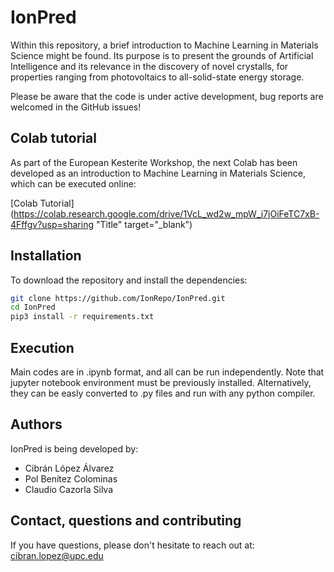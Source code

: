 # IonPred

Within this repository, a brief introduction to Machine Learning in Materials Science might be found. Its purpose is to present the grounds of Artificial Intelligence and its relevance in the discovery of novel crystalls, for properties ranging from photovoltaics to all-solid-state energy storage.

Please be aware that the code is under active development, bug reports are welcomed in the GitHub issues!

## Colab tutorial

As part of the European Kesterite Workshop, the next Colab has been developed as an introduction to Machine Learning in Materials Science, which can be executed online:

[Colab Tutorial](https://colab.research.google.com/drive/1VcL_wd2w_mpW_i7jOiFeTC7xB-4Fffgv?usp=sharing "Title" target="_blank")

## Installation

To download the repository and install the dependencies:

```bash
git clone https://github.com/IonRepo/IonPred.git
cd IonPred
pip3 install -r requirements.txt
```

## Execution

Main codes are in .ipynb format, and all can be run independently. Note that jupyter notebook environment must be previously installed. Alternatively, they can be easly converted to .py files and run with any python compiler.

## Authors

IonPred is being developed by:

 - Cibrán López Álvarez
 - Pol Benítez Colominas
 - Claudio Cazorla Silva

## Contact, questions and contributing

If you have questions, please don't hesitate to reach out at: cibran.lopez@upc.edu
